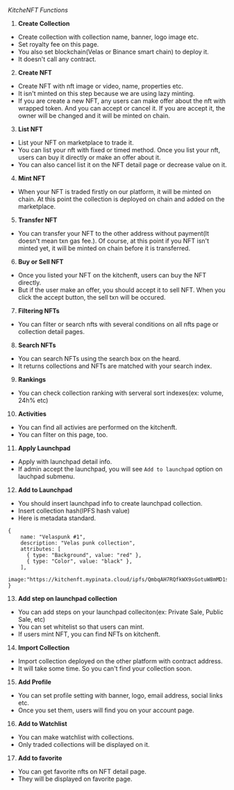 _KitcheNFT Functions_

1. **Create Collection**

- Create collection with collection name, banner, logo image etc.
- Set royalty fee on this page.
- You also set blockchain(Velas or Binance smart chain) to deploy it.
- It doesn't call any contract.

2. **Create NFT**

- Create NFT with nft image or video, name, properties etc.
- It isn't minted on this step because we are using lazy minting.
- If you are create a new NFT, any users can make offer about the nft with wrapped token. And you can accept or cancel it. If you are accept it, the owner will be changed and it will be minted on chain.

3. **List NFT**

- List your NFT on marketplace to trade it.
- You can list your nft with fixed or timed method. Once you list your nft, users can buy it directly or make an offer about it.
- You can also cancel list it on the NFT detail page or decrease value on it.

4. **Mint NFT**

- When your NFT is traded firstly on our platform, it will be minted on chain. At this point the collection is deployed on chain and added on the marketplace.

5. **Transfer NFT**

- You can transfer your NFT to the other address without payment(It doesn't mean txn gas fee.). Of course, at this point if you NFT isn't minted yet, it will be minted on chain before it is transferred.

6. **Buy or Sell NFT**

- Once you listed your NFT on the kitchenft, users can buy the NFT directly.
- But if the user make an offer, you should accept it to sell NFT. When you click the accept button, the sell txn will be occured.

7. **Filtering NFTs**

- You can filter or search nfts with several conditions on all nfts page or collection detail pages.

8. **Search NFTs**

- You can search NFTs using the search box on the heard.
- It returns collections and NFTs are matched with your search index.

9. **Rankings**

- You can check collection ranking with serveral sort indexes(ex: volume, 24h% etc)

10. **Activities**

- You can find all activies are performed on the kitchenft.
- You can filter on this page, too.

11. **Apply Launchpad**

- Apply with launchpad detail info.
- If admin accept the launchpad, you will see `Add to launchpad` option on lauchpad submenu.

12. **Add to Launchpad**

- You should insert launchpad info to create launchpad collection.
- Insert collection hash(IPFS hash value)
- Here is metadata standard.

```
{
    name: "Velaspunk #1",
    description: "Velas punk collection",
    attributes: [
      { type: "Background", value: "red" },
      { type: "Color", value: "black" },
    ],
    image:"https://kitchenft.mypinata.cloud/ipfs/QmbqAH7RQfkWX9sGotuW8mMD1sXCbjBAdxxxXZLFY6BnDE/1.png",
}
```

13. **Add step on launchpad collection**

- You can add steps on your launchpad colleciton(ex: Private Sale, Public Sale, etc)
- You can set whitelist so that users can mint.
- If users mint NFT, you can find NFTs on kitchenft.

14. **Import Collection**

- Import collection deployed on the other platform with contract address.
- It will take some time. So you can't find your collection soon.

15. **Add Profile**

- You can set profile setting with banner, logo, email address, social links etc.
- Once you set them, users will find you on your account page.

16. **Add to Watchlist**

- You can make watchlist with collections.
- Only traded collections will be displayed on it.

17. **Add to favorite**

- You can get favorite nfts on NFT detail page.
- They will be displayed on favorite page.
